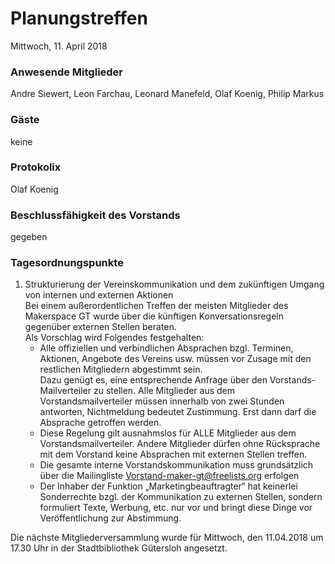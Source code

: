 # **Planungstreffen**
Mittwoch, 11. April 2018

### Anwesende Mitglieder
Andre Siewert, Leon Farchau, Leonard Manefeld, Olaf Koenig, Philip Markus

### Gäste
keine

### Protokolix
Olaf Koenig

### Beschlussfähigkeit des Vorstands
gegeben

### Tagesordnungspunkte
1. Strukturierung der Vereinskommunikation und dem zukünftigen Umgang von internen und externen Aktionen  
    Bei einem außerordentlichen Treffen der meisten Mitglieder des Makerspace GT wurde über die künftigen Konversationsregeln gegenüber externen Stellen beraten.  
    Als Vorschlag wird Folgendes festgehalten:
    - Alle offiziellen und verbindlichen Absprachen bzgl. Terminen, Aktionen, Angebote des Vereins usw. müssen vor Zusage mit den restlichen Mitgliedern abgestimmt sein.  
    Dazu genügt es, eine entsprechende Anfrage über den Vorstands-Mailverteiler zu stellen.
    Alle Mitglieder aus dem Vorstandsmailverteiler müssen innerhalb von zwei Stunden antworten, Nichtmeldung bedeutet Zustimmung.
    Erst dann darf die Absprache getroffen werden.
    - Diese Regelung gilt ausnahmslos für ALLE Mitglieder aus dem Vorstandsmailverteiler.
    Andere Mitglieder dürfen ohne Rücksprache mit dem Vorstand keine Absprachen mit externen Stellen treffen.
    - Die gesamte interne Vorstandskommunikation muss grundsätzlich über die Mailingliste Vorstand-maker-gt@freelists.org erfolgen
    - Der Inhaber der Funktion „Marketingbeauftragter“ hat keinerlei Sonderrechte bzgl. der Kommunikation zu externen Stellen, sondern formuliert Texte, Werbung, etc. nur vor und bringt diese Dinge vor Veröffentlichung zur Abstimmung.

Die nächste Mitgliederversammlung wurde für Mittwoch, den 11.04.2018 um 17.30 Uhr in der Stadtbibliothek Gütersloh angesetzt.